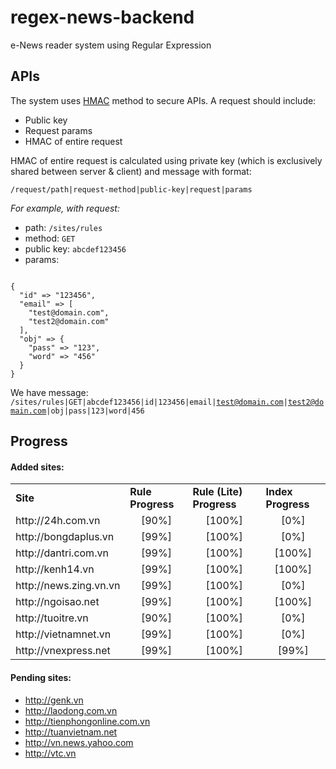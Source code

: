 # regex-news-backend

e-News reader system using Regular Expression

## APIs

The system uses [HMAC](http://en.wikipedia.org/wiki/Hash-based_message_authentication_code) method to secure APIs. A request should include:

- Public key
- Request params
- HMAC of entire request

HMAC of entire request is calculated using private key (which is exclusively
shared between server & client) and message with format:

<code>/request/path|request-method|public-key|request|params</code>

<em>For example, with request:</em>

- path: <code>/sites/rules</code>
- method: <code>GET</code>
- public key: <code>abcdef123456</code>
- params:
<code>
{
  "id" => "123456",
  "email" => [
    "test@domain.com",
    "test2@domain.com"
  ],
  "obj" => {
    "pass" => "123",
    "word" => "456"
  }
}
</code>

We have message: <code>/sites/rules|GET|abcdef123456|id|123456|email|test@domain.com|test2@domain.com|obj|pass|123|word|456</code>

## Progress
#### Added sites:

<table>
  <tr>
    <td><strong>Site</strong></td>
    <td><strong>Rule Progress</strong></td>
    <td><strong>Rule (Lite) Progress</strong></td>
    <td><strong>Index Progress</strong></td>
  </tr>
  <tr>
    <td>http://24h.com.vn</td>
    <td><center>[90%]</center></td>
    <td><center>[100%]</center></td>
    <td><center>[0%]</center></td>
  </tr>
  <tr>
    <td>http://bongdaplus.vn</td>
    <td><center>[99%]</center></td>
    <td><center>[100%]</center></td>
    <td><center>[0%]</center></td>
  </tr>
  <tr>
    <td>http://dantri.com.vn</td>
    <td><center>[99%]</center></td>
    <td><center>[100%]</center></td>
    <td><center>[100%]</center></td>
  </tr>
  <tr>
    <td>http://kenh14.vn</td>
    <td><center>[99%]</center></td>
    <td><center>[100%]</center></td>
    <td><center>[100%]</center></td>
  </tr>
  <tr>
    <td>http://news.zing.vn.vn</td>
    <td><center>[99%]</center></td>
    <td><center>[100%]</center></td>
    <td><center>[0%]</center></td>
  </tr>
  <tr>
    <td>http://ngoisao.net</td>
    <td><center>[99%]</center></td>
    <td><center>[100%]</center></td>
    <td><center>[100%]</center></td>
  </tr>
  <tr>
    <td>http://tuoitre.vn</td>
    <td><center>[90%]</center></td>
    <td><center>[100%]</center></td>
    <td><center>[0%]</center></td>
  </tr>
  <tr>
    <td>http://vietnamnet.vn</td>
    <td><center>[99%]</center></td>
    <td><center>[100%]</center></td>
    <td><center>[0%]</center></td>
  </tr>
  <tr>
    <td>http://vnexpress.net</td>
    <td><center>[99%]</center></td>
    <td><center>[100%]</center></td>
    <td><center>[99%]</center></td>
  </tr>
</table>

#### Pending sites:

- http://genk.vn
- http://laodong.com.vn
- http://tienphongonline.com.vn
- http://tuanvietnam.net
- http://vn.news.yahoo.com
- http://vtc.vn